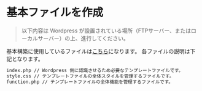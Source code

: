 # 基本ファイルを作成

> 以下内容は Wordpress が設置されている場所（FTPサーバー、またはローカルサーバー）の上、進行してください。

基本構築に使用しているファイルは[こちら](../base)になります。
各ファイルの説明は下記となります。

```bash
index.php // Wordpress 側に認識させるため必要なテンプレートファイルです。
style.css // テンプレートファイルの全体スタイルを管理するファイルです。
function.php // テンプレートファイルの全体機能を管理するファイルです。
```
